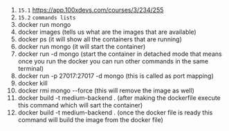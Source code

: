 1. `15.1` https://app.100xdevs.com/courses/3/234/255
2. `15.2`
   `commands lists`
3. docker run mongo
4. docker images (tells us what are the images that are available)
5. docker ps (it will show all the containers that are running)
6. docker run mongo (it will start the container)
7. docker run -d mongo (start the container in detached mode that means once you run the docker you can run other commands in the same terminal)
8. docker run -p 27017:27017 -d mongo (this is called as port mapping)
9. docker kill <container id>
10. docker rmi mongo --force (this will remove the image as well)
11. docker build -t medium-backend . (after making the dockerfile execute this command which will sart the container)
12. docker build -t medium-backend . (once the docker file is ready this command will build the image from the docker file)
